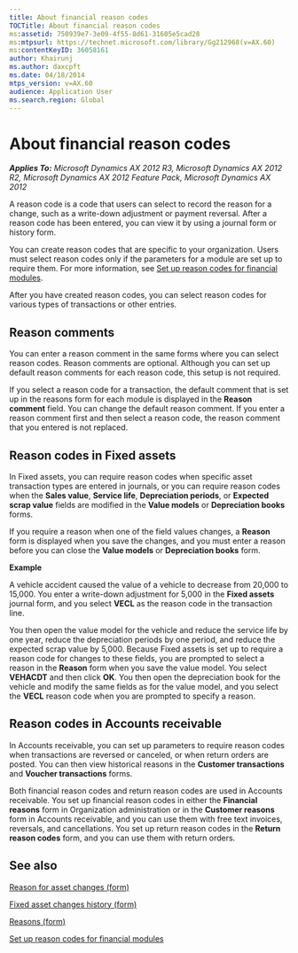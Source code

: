 ```yaml
---
title: About financial reason codes
TOCTitle: About financial reason codes
ms:assetid: 750939e7-3e09-4f55-8d61-31605e5cad28
ms:mtpsurl: https://technet.microsoft.com/library/Gg212968(v=AX.60)
ms:contentKeyID: 36058161
author: Khairunj
ms.author: daxcpft
ms.date: 04/18/2014
mtps_version: v=AX.60
audience: Application User
ms.search.region: Global
---
```


# About financial reason codes 


_**Applies To:** Microsoft Dynamics AX 2012 R3, Microsoft Dynamics AX 2012 R2, Microsoft Dynamics AX 2012 Feature Pack, Microsoft Dynamics AX 2012_

A reason code is a code that users can select to record the reason for a change, such as a write-down adjustment or payment reversal. After a reason code has been entered, you can view it by using a journal form or history form.

You can create reason codes that are specific to your organization. Users must select reason codes only if the parameters for a module are set up to require them. For more information, see [Set up reason codes for financial modules](set-up-reason-codes-for-financial-modules.md).

After you have created reason codes, you can select reason codes for various types of transactions or other entries.

## Reason comments

You can enter a reason comment in the same forms where you can select reason codes. Reason comments are optional. Although you can set up default reason comments for each reason code, this setup is not required.

If you select a reason code for a transaction, the default comment that is set up in the reasons form for each module is displayed in the **Reason comment** field. You can change the default reason comment. If you enter a reason comment first and then select a reason code, the reason comment that you entered is not replaced.

## Reason codes in Fixed assets

In Fixed assets, you can require reason codes when specific asset transaction types are entered in journals, or you can require reason codes when the **Sales value**, **Service life**, **Depreciation periods**, or **Expected scrap value** fields are modified in the **Value models** or **Depreciation books** forms.

If you require a reason when one of the field values changes, a **Reason** form is displayed when you save the changes, and you must enter a reason before you can close the **Value models** or **Depreciation books** form.

**Example**

A vehicle accident caused the value of a vehicle to decrease from 20,000 to 15,000. You enter a write-down adjustment for 5,000 in the **Fixed assets** journal form, and you select **VECL** as the reason code in the transaction line.

You then open the value model for the vehicle and reduce the service life by one year, reduce the depreciation periods by one period, and reduce the expected scrap value by 5,000. Because Fixed assets is set up to require a reason code for changes to these fields, you are prompted to select a reason in the **Reason** form when you save the value model. You select **VEHACDT** and then click **OK**. You then open the depreciation book for the vehicle and modify the same fields as for the value model, and you select the **VECL** reason code when you are prompted to specify a reason.

## Reason codes in Accounts receivable

In Accounts receivable, you can set up parameters to require reason codes when transactions are reversed or canceled, or when return orders are posted. You can then view historical reasons in the **Customer transactions** and **Voucher transactions** forms.

Both financial reason codes and return reason codes are used in Accounts receivable. You set up financial reason codes in either the **Financial reasons** form in Organization administration or in the **Customer reasons** form in Accounts receivable, and you can use them with free text invoices, reversals, and cancellations. You set up return reason codes in the **Return reason codes** form, and you can use them with return orders.

## See also

[Reason for asset changes (form)](https://technet.microsoft.com/library/hh208987\(v=ax.60\))

[Fixed asset changes history (form)](https://technet.microsoft.com/library/hh209392\(v=ax.60\))

[Reasons (form)](https://technet.microsoft.com/library/hh209362\(v=ax.60\))

[Set up reason codes for financial modules](set-up-reason-codes-for-financial-modules.md)

  


